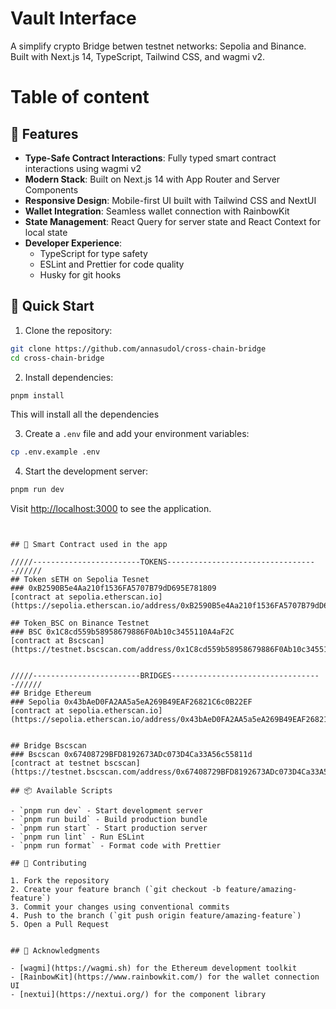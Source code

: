 # Vault Interface

A simplify crypto Bridge betwen testnet networks: Sepolia and Binance. Built with Next.js 14, TypeScript, Tailwind CSS, and wagmi v2.

# Table of content

## 🌟 Features

- **Type-Safe Contract Interactions**: Fully typed smart contract interactions using wagmi v2
- **Modern Stack**: Built on Next.js 14 with App Router and Server Components
- **Responsive Design**: Mobile-first UI built with Tailwind CSS and NextUI
- **Wallet Integration**: Seamless wallet connection with RainbowKit
- **State Management**: React Query for server state and React Context for local state
- **Developer Experience**:
  - TypeScript for type safety
  - ESLint and Prettier for code quality
  - Husky for git hooks

## 🚀 Quick Start

1. Clone the repository:

```bash
git clone https://github.com/annasudol/cross-chain-bridge
cd cross-chain-bridge
```

2. Install dependencies:

```bash
pnpm install
```

This will install all the dependencies

3. Create a `.env` file and add your environment variables:

```bash
cp .env.example .env
```

4. Start the development server:

```bash
pnpm run dev
```
Visit [http://localhost:3000](http://localhost:3000) to see the application.

```


## 🌟 Smart Contract used in the app

/////------------------------TOKENS----------------------------------//////
## Token sETH on Sepolia Tesnet 
### 0xB2590B5e4Aa210f1536FA5707B79dD695E781809
[contract at sepolia.etherscan.io] (https://sepolia.etherscan.io/address/0xB2590B5e4Aa210f1536FA5707B79dD695E781809)

## Token_BSC on Binance Testnet 
### BSC 0x1C8cd559b58958679886F0Ab10c3455110A4aF2C
[contract at Bscscan] (https://testnet.bscscan.com/address/0x1C8cd559b58958679886F0Ab10c3455110A4aF2C)


/////------------------------BRIDGES----------------------------------//////
## Bridge Ethereum
### Sepolia 0x43bAeD0FA2AA5a5eA269B49EAF26821C6c0B22EF
[contract at sepolia.etherscan.io] (https://sepolia.etherscan.io/address/0x43bAeD0FA2AA5a5eA269B49EAF26821C6c0B22EF)


## Bridge Bscscan 
### Bscscan 0x67408729BFD8192673ADc073D4Ca33A56c55811d
[contract at testnet bscscan] (https://testnet.bscscan.com/address/0x67408729BFD8192673ADc073D4Ca33A56c55811d#code)

## 📦 Available Scripts

- `pnpm run dev` - Start development server
- `pnpm run build` - Build production bundle
- `pnpm run start` - Start production server
- `pnpm run lint` - Run ESLint
- `pnpm run format` - Format code with Prettier

## 🤝 Contributing

1. Fork the repository
2. Create your feature branch (`git checkout -b feature/amazing-feature`)
3. Commit your changes using conventional commits
4. Push to the branch (`git push origin feature/amazing-feature`)
5. Open a Pull Request


## 🙏 Acknowledgments

- [wagmi](https://wagmi.sh) for the Ethereum development toolkit
- [RainbowKit](https://www.rainbowkit.com/) for the wallet connection UI
- [nextui](https://nextui.org/) for the component library
